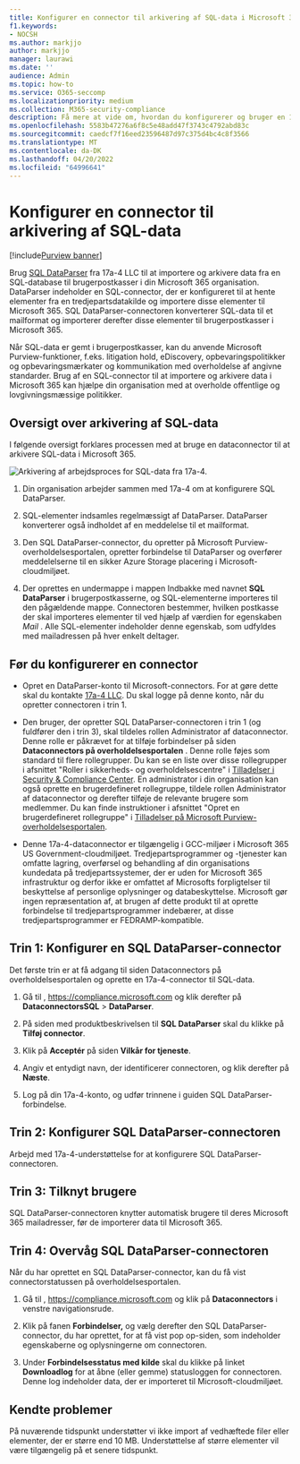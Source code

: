 ```yaml
---
title: Konfigurer en connector til arkivering af SQL-data i Microsoft 365
f1.keywords:
- NOCSH
ms.author: markjjo
author: markjjo
manager: laurawi
ms.date: ''
audience: Admin
ms.topic: how-to
ms.service: O365-seccomp
ms.localizationpriority: medium
ms.collection: M365-security-compliance
description: Få mere at vide om, hvordan du konfigurerer og bruger en 17a-4 SQL DataParser-connector til at importere og arkivere SQL-data i Microsoft 365.
ms.openlocfilehash: 5583b47276a6f8c5e48add47f3743c4792abd83c
ms.sourcegitcommit: caedcf7f16eed23596487d97c375d4bc4c8f3566
ms.translationtype: MT
ms.contentlocale: da-DK
ms.lasthandoff: 04/20/2022
ms.locfileid: "64996641"
---
```

# <a name="set-up-a-connector-to-archive-sql-data"></a>Konfigurer en connector til arkivering af SQL-data

[!include[Purview banner](../includes/purview-rebrand-banner.md)]

Brug [SQL DataParser](https://www.17a-4.com/sql-dataparser/) fra 17a-4 LLC til at importere og arkivere data fra en SQL-database til brugerpostkasser i din Microsoft 365 organisation. DataParser indeholder en SQL-connector, der er konfigureret til at hente elementer fra en tredjepartsdatakilde og importere disse elementer til Microsoft 365. SQL DataParser-connectoren konverterer SQL-data til et mailformat og importerer derefter disse elementer til brugerpostkasser i Microsoft 365.

Når SQL-data er gemt i brugerpostkasser, kan du anvende Microsoft Purview-funktioner, f.eks. litigation hold, eDiscovery, opbevaringspolitikker og opbevaringsmærkater og kommunikation med overholdelse af angivne standarder. Brug af en SQL-connector til at importere og arkivere data i Microsoft 365 kan hjælpe din organisation med at overholde offentlige og lovgivningsmæssige politikker.

## <a name="overview-of-archiving-sql-data"></a>Oversigt over arkivering af SQL-data

I følgende oversigt forklares processen med at bruge en dataconnector til at arkivere SQL-data i Microsoft 365.

![Arkivering af arbejdsproces for SQL-data fra 17a-4.](../media/SQLDatabaseDataParserConnectorWorkflow.png)

1. Din organisation arbejder sammen med 17a-4 om at konfigurere SQL DataParser.

2. SQL-elementer indsamles regelmæssigt af DataParser. DataParser konverterer også indholdet af en meddelelse til et mailformat.

3. Den SQL DataParser-connector, du opretter på Microsoft Purview-overholdelsesportalen, opretter forbindelse til DataParser og overfører meddelelserne til en sikker Azure Storage placering i Microsoft-cloudmiljøet.

4. Der oprettes en undermappe i mappen Indbakke med navnet **SQL DataParser** i brugerpostkasserne, og SQL-elementerne importeres til den pågældende mappe. Connectoren bestemmer, hvilken postkasse der skal importeres elementer til ved hjælp af værdien for egenskaben *Mail* . Alle SQL-elementer indeholder denne egenskab, som udfyldes med mailadressen på hver enkelt deltager.

## <a name="before-you-set-up-a-connector"></a>Før du konfigurerer en connector

- Opret en DataParser-konto til Microsoft-connectors. For at gøre dette skal du kontakte [17a-4 LLC](https://www.17a-4.com/contact/). Du skal logge på denne konto, når du opretter connectoren i trin 1.

- Den bruger, der opretter SQL DataParser-connectoren i trin 1 (og fuldfører den i trin 3), skal tildeles rollen Administrator af dataconnector. Denne rolle er påkrævet for at tilføje forbindelser på siden **Dataconnectors på overholdelsesportalen** . Denne rolle føjes som standard til flere rollegrupper. Du kan se en liste over disse rollegrupper i afsnittet "Roller i sikkerheds- og overholdelsescentre" i [Tilladelser i Security & Compliance Center](../security/office-365-security/permissions-in-the-security-and-compliance-center.md#roles-in-the-security--compliance-center). En administrator i din organisation kan også oprette en brugerdefineret rollegruppe, tildele rollen Administrator af dataconnector og derefter tilføje de relevante brugere som medlemmer. Du kan finde instruktioner i afsnittet "Opret en brugerdefineret rollegruppe" i [Tilladelser på Microsoft Purview-overholdelsesportalen](microsoft-365-compliance-center-permissions.md#create-a-custom-role-group).

- Denne 17a-4-dataconnector er tilgængelig i GCC-miljøer i Microsoft 365 US Government-cloudmiljøet. Tredjepartsprogrammer og -tjenester kan omfatte lagring, overførsel og behandling af din organisations kundedata på tredjepartssystemer, der er uden for Microsoft 365 infrastruktur og derfor ikke er omfattet af Microsofts forpligtelser til beskyttelse af personlige oplysninger og databeskyttelse. Microsoft gør ingen repræsentation af, at brugen af dette produkt til at oprette forbindelse til tredjepartsprogrammer indebærer, at disse tredjepartsprogrammer er FEDRAMP-kompatible.

## <a name="step-1-set-up-a-sql-dataparser-connector"></a>Trin 1: Konfigurer en SQL DataParser-connector

Det første trin er at få adgang til siden Dataconnectors på overholdelsesportalen og oprette en 17a-4-connector til SQL-data.

1. Gå til , <https://compliance.microsoft.com> og klik derefter på **DataconnectorsSQL** >  **DataParser**.

2. På siden med produktbeskrivelsen til **SQL DataParser** skal du klikke på **Tilføj connector**.

3. Klik på **Acceptér** på siden **Vilkår for tjeneste**.

4. Angiv et entydigt navn, der identificerer connectoren, og klik derefter på **Næste**.

5. Log på din 17a-4-konto, og udfør trinnene i guiden SQL DataParser-forbindelse.

## <a name="step-2-configure-the-sql-dataparser-connector"></a>Trin 2: Konfigurer SQL DataParser-connectoren

Arbejd med 17a-4-understøttelse for at konfigurere SQL DataParser-connectoren.

## <a name="step-3-map-users"></a>Trin 3: Tilknyt brugere

SQL DataParser-connectoren knytter automatisk brugere til deres Microsoft 365 mailadresser, før de importerer data til Microsoft 365.

## <a name="step-4-monitor-the-sql-dataparser-connector"></a>Trin 4: Overvåg SQL DataParser-connectoren

Når du har oprettet en SQL DataParser-connector, kan du få vist connectorstatussen på overholdelsesportalen.

1. Gå til , <https://compliance.microsoft.com> og klik på **Dataconnectors** i venstre navigationsrude.

2. Klik på fanen **Forbindelser,** og vælg derefter den SQL DataParser-connector, du har oprettet, for at få vist pop op-siden, som indeholder egenskaberne og oplysningerne om connectoren.

3. Under **Forbindelsesstatus med kilde** skal du klikke på linket **Downloadlog** for at åbne (eller gemme) statusloggen for connectoren. Denne log indeholder data, der er importeret til Microsoft-cloudmiljøet.

## <a name="known-issues"></a>Kendte problemer

På nuværende tidspunkt understøtter vi ikke import af vedhæftede filer eller elementer, der er større end 10 MB. Understøttelse af større elementer vil være tilgængelig på et senere tidspunkt.
